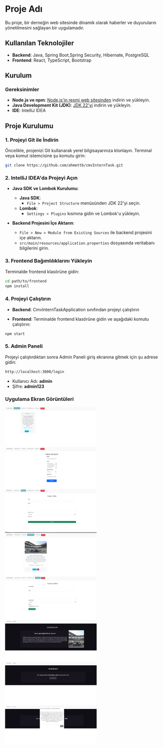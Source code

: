 # Proje Adı

Bu proje, bir derneğin web sitesinde dinamik olarak haberler ve duyuruların yönetilmesini sağlayan bir uygulamadır. 

## Kullanılan Teknolojiler

- **Backend**: Java, Spring Boot,Spring Security, Hibernate, PostgreSQL
- **Frontend**: React, TypeScript, Bootstrap

## Kurulum

### Gereksinimler

- **Node.js ve npm**: [Node.js'in resmi web sitesinden](https://nodejs.org) indirin ve yükleyin.
- **Java Development Kit (JDK)**: [JDK 22'yi](https://www.oracle.com/java/technologies/javase-jdk22-downloads.html) indirin ve yükleyin.
- **IDE**: IntelliJ IDEA

## Proje Kurulumu




### 1. Projeyi Git ile İndirin

Öncelikle, projenizi Git kullanarak yerel bilgisayarınıza klonlayın. Terminal veya komut istemcisine şu komutu girin:

```bash
git clone https://github.com/ahmettb/cmvInternTask.git
```

### 2. IntelliJ IDEA'da Projeyi Açın

- **Java SDK ve Lombok Kurulumu**:
    - **Java SDK**:
        - `File > Project Structure` menüsünden JDK 22'yi seçin.
    - **Lombok**:
        - `Settings > Plugins` kısmına gidin ve Lombok'u yükleyin.

- **Backend Projesini İçe Aktarın**:
    - `File > New > Module from Existing Sources` ile backend projesini içe aktarın.
    - `src/main/resources/application.properties` dosyasında veritabanı bilgilerini girin.

### 3. Frontend Bağımlılıklarını Yükleyin

Terminalde frontend klasörüne gidin:

```bash
cd path/to/frontend
npm install
```

### 4. Projeyi Çalıştırın

- **Backend**: CmvInternTaskApplication sınıfından projeyi çalıştırın



- **Frontend**: Terminalde frontend klasörüne gidin ve aşağıdaki komutu çalıştırın:

```bash
npm start
```

### 5. Admin Paneli
 Projeyi çalıştırdıktan sonra Admin Paneli giriş ekranına gitmek için
şu adrese gidin:
```bash
http://localhost:3000/login
```
- Kullanıcı Adı: **admin**
- Şifre: **admin123**
 
### Uygulama Ekran Görüntüleri


<div style="display: flex; flex-wrap: wrap;">
  <div style="margin-right: 10px;">
    <img src="images/img.png" alt="Admin Paneli Ekran Görüntüsü 1" width="300"/>
  </div>
  <div>
    <img src="images/img_1.png" alt="Admin Paneli Ekran Görüntüsü 2" width="300"/>
  </div>
</div>

<div style="display: flex; flex-wrap: wrap;">
  <div style="margin-right: 10px;">
    <img src="images/img_2.png" alt="Admin Paneli Ekran Görüntüsü 3" width="300"/>
  </div>
  <div>
    <img src="images/img_3.png" alt="Admin Paneli Ekran Görüntüsü 4" width="300"/>
  </div>
</div>

<div style="display: flex; flex-wrap: wrap;">
  <div style="margin-right: 10px;">
    <img src="images/img_4.png" alt="Admin Paneli Ekran Görüntüsü 3" width="300"/>
  </div>
  <div>
    <img src="images/img_5.png" alt="Admin Paneli Ekran Görüntüsü 4" width="300"/>
  </div>
</div>
<div style="display: flex; flex-wrap: wrap;">
  <div style="margin-right: 10px;">
    <img src="images/img_6.png" alt="Admin Paneli Ekran Görüntüsü 3" width="300"/>
  </div>
  <div>
    <img src="images/img_7.png" alt="Admin Paneli Ekran Görüntüsü 4" width="300"/>
  </div>
</div>